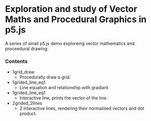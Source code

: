 # Exploration and study of Vector Maths and Procedural Graphics in p5.js 

A series of small p5.js demo exploreing vector mathematics and proceedural drawing.

### Contents
 - 1grid_draw
   - Procedurally draw a grid.
 - 1grided_line_eq1
   - Line equation and relationship with gradiant
 - 1grided_line_eq1
   - Interactive line, prints the vector of the line. 
 - 2grided_2lines
   - 2 interactive lines, rendering their normalised vectors and dot product.